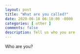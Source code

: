```yaml
---
layout: post
title: "What are you called?"
date: 2020-06-18 06:10:00 -0000
categories: [ other ]
comments: false
description: Tell us who you are
---
```

Who are you?
